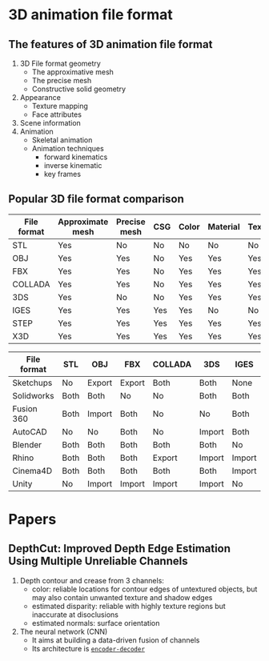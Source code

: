 # 3D animation file format
## The features of 3D animation file format
1. 3D File format geometry
	- The approximative mesh
	- The precise mesh
	- Constructive solid geometry
2. Appearance
	- Texture mapping
	- Face attributes
3. Scene information
4. Animation
	- Skeletal animation
	- Animation techniques
		- forward kinematics
		- inverse kinematic
		- key frames
## Popular 3D file format comparison
| File format  | Approximate mesh | Precise mesh  | CSG | Color  | Material | Texture | Camera  | Lights | Relative positioning  | Animation |
| ------------ | ---------------- | ------------- | --- | ------ | -------- | ------- | ------- | ------ | --------------------- | --------- |
| STL	       | Yes   		  | No		  |No	| No	 | No       | No      | No      | No     | No                    | No        |
| OBJ	       | Yes		  | Yes		  |No	| Yes	 | Yes      | Yes     | No      | No	 | No			 | No	     |
| FBX	       | Yes		  | Yes		  |No	| Yes	 | Yes      | Yes     | Yes     | Yes    | Yes   		 | Yes       |
| COLLADA      | Yes		  | Yes 	  |No	| Yes	 | Yes	    | Yes     | Yes     | Yes    | Yes  		 | Yes 	     |
| 3DS          | Yes		  | No		  |No	| Yes 	 | Yes	    | Yes     | Yes 	| yes	 | Yes			 | No	     |
| IGES         | Yes		  | Yes		  |Yes  | Yes	 | No	    | No      | No	| No	 | Yes			 | No	     |
| STEP         | Yes		  | Yes		  |Yes  | Yes	 | Yes	    | Yes     | No	| No	 | Yes			 | No	     |
| X3D          | Yes		  | Yes  	  |Yes  | Yes	 | Yes	    | Yes     | Yes	| Yes	 | Yes			 | Yes	     |



| File format  | STL	 | OBJ	  | FBX    | COLLADA	  | 3DS	   | IGES    | STEP   | X3D     | 
| ------------ | ------- | ------ | ------ | ------------ | ------ | ------- | ------ | ------- | 
| Sketchups    | No   	 | Export | Export | Both 	  | Both   | None    | No     | No	|
| Solidworks   | Both	 | Both	  | No 	   | No	 	  | Both   | Both    | Both   |	No      |
| Fusion 360   | Both    | Import | Both   | No		  | No	   | Both    | Both   |	No	|	 
| AutoCAD      | No	 | No	  | Both   | No  	  | Import | Both    | Import | No	|	  
| Blender      | Both	 | Both	  | Both   | Both	  | Both   | No	     | No     |	Both	|  
| Rhino        | Both	 | Both	  | Both   | Export	  | Import | Import  | Import | Export	|  
| Cinema4D     | Both	 | Both	  | Both   | Both	  | Both   | Import  | No     | No	|  
| Unity        | No	 | Import | Import | Import	  | Import | No	     | No     | No	|  

# Papers
## DepthCut: Improved Depth Edge Estimation Using Multiple Unreliable Channels
1. Depth contour and crease from 3 channels:
	- color: reliable locations for contour edges of untextured objects, but may
also contain unwanted texture and shadow edges
	- estimated disparity: reliable with highly texture regions but inaccurate at disoclusions
	- estimated normals: surface orientation
2. The neural network (CNN)
	- It aims at building a data-driven fusion of channels 
	- Its architecture is [`encoder-decoder`](https://www.cs.toronto.edu/~hinton/science.pdf)


